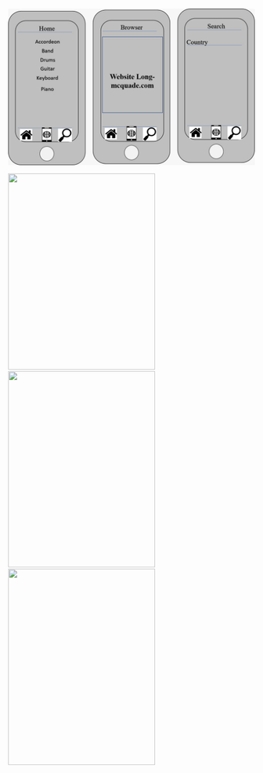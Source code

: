 ![image](musicshop.png)

<image src="https://github.com/CollegeBoreal/INF1083-200-19A-01/blob/master/4.Components/b300105201-tab-ng/Image%201.png?raw=true" width = "300" height = "400"></image>
<image src="https://github.com/CollegeBoreal/INF1083-200-19A-01/blob/master/4.Components/b300105201-tab-ng/Image2.png?raw=true" width = "300" height = "400"></image>
<image src="https://github.com/CollegeBoreal/INF1083-200-19A-01/blob/master/4.Components/b300105201-tab-ng/Image3..png?raw=true" width = "300" height = "400"></image>
